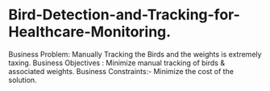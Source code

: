 # Bird-Detection-and-Tracking-for-Healthcare-Monitoring.
Business Problem: Manually Tracking the Birds and the weights is extremely taxing. Business Objectives : Minimize manual tracking of birds &amp; associated weights. Business Constraints:- Minimize the cost of the solution.
